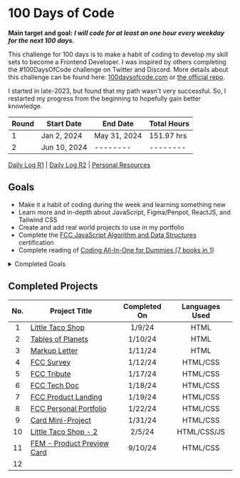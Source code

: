 # 100 Days of Code

**Main target and goal:** ***I will code for at least an one hour every weekday for the next 100 days.***

This challenge for 100 days is to make a habit of coding to develop my skill sets to become a Frontend Developer. I was inspired by others completing the #100DaysOfCode challenge on Twitter and Discord. More details about this challenge can be found here: [100daysofcode.com](http://100daysofcode.com/ "100daysofcode.com") or [the official repo](https://github.com/Kallaway/100-days-of-code "the official repo").

I started in late-2023, but found that my path wasn't very successful. So, I restarted my progress from the beginning to hopefully gain better knowledge.

|Round |  Start Date | End Date | Total Hours |
| ------------ | ------------ | ------------ | ------------ |
| 1 | Jan 2, 2024 | May 31, 2024| 151.97 hrs |
| 2 | Jun 10, 2024 | -------- | -------- |

[Daily Log R1](https://github.com/kylecreate/100DaysOfCode/blob/main/r1-log.md) | [Daily Log R2](https://github.com/kylecreate/100DaysOfCode/blob/main/r2-log.md) | [Personal Resources](https://github.com/kylecreate/100DaysOfCode/blob/main/resources.md)

## Goals
- Make it a habit of coding during the week and learning something new
- Learn more and in-depth about JavaScript, Figma/Penpot, ReactJS, and Tailwind CSS
- Create and add real world projects to use in my portfolio
- Complete the [FCC JavaScript Algorithm and Data Structures](https://www.freecodecamp.org/learn/javascript-algorithms-and-data-structures-v8/) certification
- Complete reading of [Coding All-In-One for Dummies (7 books in 1)](https://www.dummies.com/book/technology/programming-web-design/coding/coding-all-in-one-for-dummies-281666/)

<details>
    <summary>Completed Goals</summary>
    <ul>
        <li>Revisit HTML and CSS for deeper knowledge</li>
        <li>Complete the <a href="https://www.freecodecamp.org/learn/2022/responsive-web-design/">FCC Responsive Web Design</a> certification</li>
    </ul>
</details>

## Completed Projects

| No.  |  Project Title  |  Completed On | Languages Used
| :------------: | ------------ | :------------: | :------------: |
| 1  | [Little Taco Shop](https://github.com/kylecreate/LTS) | 1/9/24 | HTML |
| 2 | [Tables of Planets](https://github.com/kylecreate/TableOfPlanets) | 1/10/24 | HTML |
| 3 | [Markup Letter](https://github.com/kylecreate/MarkupLetter) | 1/11/24 | HTML |
| 4 | [FCC Survey](https://github.com/kylecreate/FCC-Survey) | 1/12/24 | HTML/CSS |
| 5 | [FCC Tribute](https://github.com/kylecreate/FCC-Tribute) | 1/17/24 | HTML/CSS |
| 6 | [FCC Tech Doc](https://github.com/kylecreate/FCC-TechDoc) | 1/18/24 | HTML/CSS |
| 7 | [FCC Product Landing](https://github.com/kylecreate/FCC-ProductLanding) | 1/19/24 | HTML/CSS |
| 8 | [FCC Personal Portfolio](https://github.com/kylecreate/FCC-Portfolio) | 1/22/24 | HTML/CSS |
| 9 | [Card Mini-Project](https://github.com/kylecreate/CardMiniProject) | 1/31/24 | HTML/CSS |
| 10 | [Little Taco Shop - 2](https://github.com/kylecreate/LTS2) | 2/5/24 | HTML/CSS/JS |
| 11 | [FEM - Product Preview Card](https://github.com/kylecreate/FEM-ProductCard) | 9/10/24 | HTML/CSS |
| 12 |  |  |  |